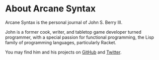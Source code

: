 # About Arcane Syntax

Arcane Syntax is the personal journal of John S. Berry III.

John is a former cook, writer, and tabletop game developer turned programmer, with a special passion for functional programming, the Lisp family of programming languages, particularly Racket.

You may find him and his projects on [GitHub](https://github.com/jarcane) and [Twitter](http://twitter.com/j_arcane).
